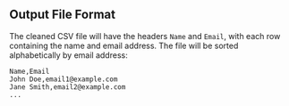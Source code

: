 ## Output File Format

The cleaned CSV file will have the headers `Name` and `Email`, with each row containing the name and email address. The file will be sorted alphabetically by email address:

```
Name,Email
John Doe,email1@example.com
Jane Smith,email2@example.com
...
```